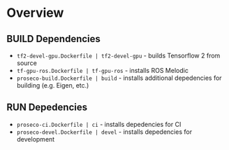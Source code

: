 # Overview
## BUILD Dependencies
* `tf2-devel-gpu.Dockerfile | tf2-devel-gpu` - builds Tensorflow 2 from source
* `tf-gpu-ros.Dockerfile | tf-gpu-ros` - installs ROS Melodic
* `proseco-build.Dockerfile | build` - installs additional depedencies for building (e.g. Eigen, etc.)
## RUN Depedencies
* `proseco-ci.Dockerfile | ci` - installs depedencies for CI
* `proseco-devel.Dockerfile | devel` - installs depedencies for development
